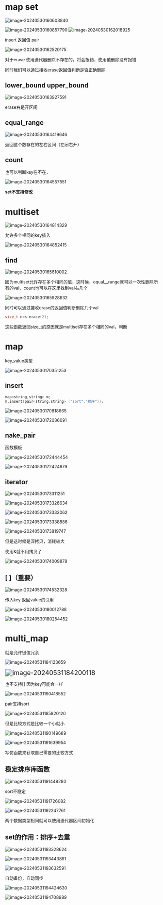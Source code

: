 # map set 

![image-20240530160603840](picture/image-20240530160603840.png)



![image-20240530160857790](picture/image-20240530160857790.png)	![image-20240530162018925](picture/image-20240530162018925.png)

insert 返回值 pair

![image-20240530162520175](picture/image-20240530162520175.png)

对于erase 使用迭代器删除不存在的，将会报错，使用值删除没有报错

同时我们可以通过接收erase返回值判断是否正确删除

## lower_bound upper_bound

![image-20240530163927591](picture/image-20240530163927591.png)

erase右是开区间

## equal_range

![image-20240530164419646](picture/image-20240530164419646.png)

返回这个数存在的左右区间（左闭右开）

## count

也可以判断key在不在，

![image-20240530164557551](picture/image-20240530164557551.png)

**set不支持修改**

# multiset

![image-20240530164814329](picture/image-20240530164814329.png)

允许多个相同的key插入

![image-20240530164852415](picture/image-20240530164852415.png)

## find

![image-20240530165610002](picture/image-20240530165610002.png)

因为multiset允许存在多个相同的值，这时候，equal__range就可以一次性删除所有的val，count也可以在这里找到val右几个

![image-20240530165928932](picture/image-20240530165928932.png)

同时可以通过接收erase的返回值判断删除几个val

```C++
size_t n=s.erase(2);
```

这些函数返回size_t的原因就是multiset存在多个相同的val，判断 

# map

key_value类型

![image-20240530170351253](picture/image-20240530170351253.png)

## insert

```c++
map<string,string> m;
m.insert(pair<string,string> ("sort","排序"));
```

![image-20240530170818665](picture/image-20240530170818665.png)

![image-20240530172036091](picture/image-20240530172036091.png)

## nake_pair

函数模板

![image-20240530172444454](picture/image-20240530172444454.png)

![image-20240530172424979](picture/image-20240530172424979.png)

 

## iterator

![image-20240530173311251](picture/image-20240530173311251.png)

![image-20240530173326634](picture/image-20240530173326634.png)

![image-20240530173332062](picture/image-20240530173332062.png)

![image-20240530173338886](picture/image-20240530173338886.png)

![image-20240530173819747](picture/image-20240530173819747.png)

但是这时候是深拷贝，消耗较大

使用&就不用拷贝了

![image-20240530174009878](picture/image-20240530174009878.png)

## [ ]（重要）

![image-20240530174532328](picture/image-20240530174532328.png)

传入key 返回value的引用

![image-20240530180012788](picture/image-20240530180012788.png)

![image-20240530180254452](picture/image-20240530180254452.png)

# multi_map

就是允许键值冗余

![image-20240531184123659](picture/image-20240531184123659.png)

<img src="picture/image-20240531184200118.png" alt="image-20240531184200118" style="zoom:150%;" />

也不支持[]  因为key可能会一样

![image-20240531190418552](picture/image-20240531190418552.png)

pair支持sort

![image-20240531185820120](picture/image-20240531185820120.png)

但是比较方式是比较一个小就小

![image-20240531190149689](picture/image-20240531190149689.png)

![image-20240531191639954](picture/image-20240531191639954.png)

写仿函数来获取自己需要的比较方式

##  稳定排序库函数

![image-20240531191448280](picture/image-20240531191448280.png)

sort不稳定

![image-20240531191726082](picture/image-20240531191726082.png)

![image-20240531192247761](picture/image-20240531192247761.png)

两个数据类型相同就可以使用迭代器区间初始化

## set的作用：排序+去重

![image-20240531193328624](picture/image-20240531193328624.png)

![image-20240531193443891](picture/image-20240531193443891.png)

![image-20240531193632591](picture/image-20240531193632591.png)

自动备份，自动同步

![image-20240531194424630](picture/image-20240531194424630.png)

![image-20240531194708989](picture/image-20240531194708989.png)

